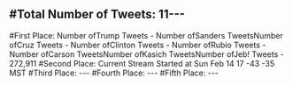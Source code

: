 #Total Number of Tweets: 11---
---
#First Place: Number ofTrump Tweets - Number ofSanders TweetsNumber ofCruz Tweets - Number ofClinton Tweets - Number ofRubio Tweets - Number ofCarson TweetsNumber ofKasich TweetsNumber ofJeb! Tweets - 272,911
#Second Place: Current Stream Started at Sun Feb 14 17 -43 -35 MST
#Third Place: ---
#Fourth Place: ---
#Fifth Place: ---
